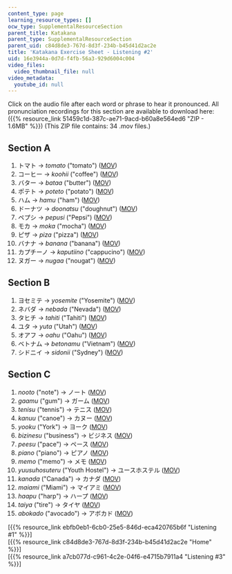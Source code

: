 ```yaml
---
content_type: page
learning_resource_types: []
ocw_type: SupplementalResourceSection
parent_title: Katakana
parent_type: SupplementalResourceSection
parent_uid: c84d8de3-767d-8d3f-234b-b45d41d2ac2e
title: 'Katakana Exercise Sheet - Listening #2'
uid: 16e3944a-0d7d-f4fb-56a3-929d6004c004
video_files:
  video_thumbnail_file: null
video_metadata:
  youtube_id: null
---
```


Click on the audio file after each word or phrase to hear it pronounced. All pronunciation recordings for this section are available to download here: ({{% resource_link 51459c1d-387c-ae71-9acd-b60a8e564ed6 "ZIP - 1.6MB" %}}) (This ZIP file contains: 34 .mov files.)

Section A
---------

1.  トマト → _tomato_ ("tomato") ([MOV](http://www.archive.org/download/MITRES21F.01S10_KATAKANA_EXERCISES/2a1.mov))
2.  コーヒー → _koohii_ ("coffee") ([MOV](http://www.archive.org/download/MITRES21F.01S10_KATAKANA_EXERCISES/2a2.mov))
3.  バター → _bataa_ ("butter") ([MOV](http://www.archive.org/download/MITRES21F.01S10_KATAKANA_EXERCISES/2a3.mov))
4.  ポテト → _poteto_ ("potato") ([MOV](http://www.archive.org/download/MITRES21F.01S10_KATAKANA_EXERCISES/2a4.mov))
5.  ハム → _hamu_ ("ham") ([MOV](http://www.archive.org/download/MITRES21F.01S10_KATAKANA_EXERCISES/2a5.mov))
6.  ドーナツ → _doonatsu_ ("doughnut") ([MOV](http://www.archive.org/download/MITRES21F.01S10_KATAKANA_EXERCISES/2a6.mov))
7.  ペプシ → _pepusi_ ("Pepsi") ([MOV](http://www.archive.org/download/MITRES21F.01S10_KATAKANA_EXERCISES/2a7.mov))
8.  モカ → _moka_ ("mocha") ([MOV](http://www.archive.org/download/MITRES21F.01S10_KATAKANA_EXERCISES/2a8.mov))
9.  ピザ → _piza_ ("pizza") ([MOV](http://www.archive.org/download/MITRES21F.01S10_KATAKANA_EXERCISES/2a9.mov))
10.  バナナ → _banana_ ("banana") ([MOV](http://www.archive.org/download/MITRES21F.01S10_KATAKANA_EXERCISES/2a10.mov))
11.  カプチーノ → _kaputiino_ ("cappucino") ([MOV](http://www.archive.org/download/MITRES21F.01S10_KATAKANA_EXERCISES/2a11.mov))
12.  ヌガー → _nugaa_ ("nougat") ([MOV](http://www.archive.org/download/MITRES21F.01S10_KATAKANA_EXERCISES/2a12.mov))

Section B
---------

1.  ヨセミテ → _yosemite_ ("Yosemite") ([MOV](http://www.archive.org/download/MITRES21F.01S10_KATAKANA_EXERCISES/2b1.mov))
2.  ネバダ → _nebada_ ("Nevada") ([MOV](http://www.archive.org/download/MITRES21F.01S10_KATAKANA_EXERCISES/2b2.mov))
3.  タヒチ → _tahiti_ ("Tahiti") ([MOV](http://www.archive.org/download/MITRES21F.01S10_KATAKANA_EXERCISES/2b3.mov))
4.  ユタ → _yuta_ ("Utah") ([MOV](http://www.archive.org/download/MITRES21F.01S10_KATAKANA_EXERCISES/2b4.mov))
5.  オアフ → _oahu_ ("Oahu") ([MOV](http://www.archive.org/download/MITRES21F.01S10_KATAKANA_EXERCISES/2b5.mov))
6.  ベトナム → _betonamu_ ("Vietnam") ([MOV](http://www.archive.org/download/MITRES21F.01S10_KATAKANA_EXERCISES/2b6.mov))
7.  シドニイ → _sidonii_ ("Sydney") ([MOV](http://www.archive.org/download/MITRES21F.01S10_KATAKANA_EXERCISES/2b7.mov))

Section C
---------

1.  _nooto_ ("note") → ノート ([MOV](http://www.archive.org/download/MITRES21F.01S10_KATAKANA_EXERCISES/2c1.mov))
2.  _gaamu_ ("gum") → ガーム ([MOV](http://www.archive.org/download/MITRES21F.01S10_KATAKANA_EXERCISES/2c2.mov))
3.  _tenisu_ ("tennis") → テニス ([MOV](http://www.archive.org/download/MITRES21F.01S10_KATAKANA_EXERCISES/2c3.mov))
4.  _kanuu_ ("canoe") → カヌー ([MOV](http://www.archive.org/download/MITRES21F.01S10_KATAKANA_EXERCISES/2c4.mov))
5.  _yooku_ ("York") → ヨーク ([MOV](http://www.archive.org/download/MITRES21F.01S10_KATAKANA_EXERCISES/2c5.mov))
6.  _bizinesu_ ("business") → ビジネス ([MOV](http://www.archive.org/download/MITRES21F.01S10_KATAKANA_EXERCISES/2c6.mov))
7.  _peesu_ ("pace") → ペース ([MOV](http://www.archive.org/download/MITRES21F.01S10_KATAKANA_EXERCISES/2c7.mov))
8.  _piano_ ("piano") → ピアノ ([MOV](http://www.archive.org/download/MITRES21F.01S10_KATAKANA_EXERCISES/2c8.mov))
9.  _memo_ ("memo") → メモ ([MOV](http://www.archive.org/download/MITRES21F.01S10_KATAKANA_EXERCISES/2c9.mov))
10.  _yuusuhosuteru_ ("Youth Hostel") → ユースホステル ([MOV](http://www.archive.org/download/MITRES21F.01S10_KATAKANA_EXERCISES/2c10.mov))
11.  _kanada_ ("Canada") → カナダ ([MOV](http://www.archive.org/download/MITRES21F.01S10_KATAKANA_EXERCISES/2c11.mov))
12.  _maiami_ ("Miami") → マイアミ ([MOV](http://www.archive.org/download/MITRES21F.01S10_KATAKANA_EXERCISES/2c12.mov))
13.  _haapu_ ("harp") → ハープ ([MOV](http://www.archive.org/download/MITRES21F.01S10_KATAKANA_EXERCISES/2c13.mov))
14.  _taiya_ ("tire") → タイヤ ([MOV](http://www.archive.org/download/MITRES21F.01S10_KATAKANA_EXERCISES/2c14.mov))
15.  _abokado_ ("avocado") → アボカド ([MOV](http://www.archive.org/download/MITRES21F.01S10_KATAKANA_EXERCISES/2c15.mov))

  
\[{{% resource_link ebfb0eb1-6cb0-25e5-846d-eca420765b6f "Listening #1" %}}\]  
\[{{% resource_link c84d8de3-767d-8d3f-234b-b45d41d2ac2e "Home" %}}\]  
\[{{% resource_link a7cb077d-c961-4c2e-04f6-e4715b7911a4 "Listening #3" %}}\]
